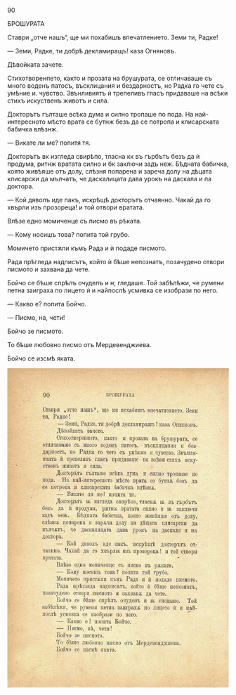 ﻿90

БРОШУРАТА

Ставри „отче нашъ“, ще ми похабишъ впечатлението. Земи ти, Радке!

— Земи, Радке, ти добрѣ декламиращъ! каза Огняновъ.

Дѣвойката зачете.

Стихотворенпето, както и прозата на брушурата, се отличаваше съ много воденъ патосъ, въсклицания и бездарностъ, но Радка го чете съ умѣние и. чувство. Звънливиятъ ѝ трепеливъ гласъ придаваше на всѣки стихъ искуственъ животъ и сила.

Докторътъ гълташе всѣка дума и силно тропаше по пода. На най-интересното мѣсто врата се бутнж безъ да се потропа и клисарската бабичка влѣзнж.

— Викате ли ме? попитя тя.

Докторътъ вк изгледа свирѣпо, тласна кк въ гърбътъ безъ да ѝ продума, ритнж вратата силно и бк заключи задъ неж. Бѣдната бабичка, която живѣяше отъ долу, слѣзня попарена и зареча долу на дѣцата клисарски да мълчатъ, че даскалицата дава урокъ на даскала и па доктора.

— Кой дяволъ иде пакъ, искрѣщѣ докторътъ отчаянно. Чакай да го хвърли изъ прозореца! и той отвори вратата.

Влѣзе едно момиченце съ писмо въ рѣката.

— Кому носишъ това? попита той грубо.

Момичето пристѫпи къмъ Рада и ѝ подаде писмото.

Рада прѣгледа надписътъ, който ѝ бѣше непознатъ, позачудено отвори писмото и захвана да чете.

Бойчо се бѣше спрѣлъ очудепъ и н; гледаше. Той забѣлѣжи, че румени петна заиграха по лицето ѝ и найпослѣ усмивка се изобрази по него.

— Какво е? попита Бойчо.

— Писмо, на, чети!

Бойчо зе писмото.

То бѣше любовно писмо отъ Мердевенджиева.

Бойчо се изсмѣ яката.

![original](../images/105.jpg)

